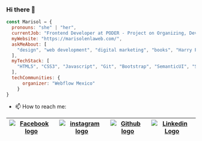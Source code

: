 ### Hi there 👋

<!--
**MarisolenlaWeb/marisolenlaweb** is a ✨ _special_ ✨ repository because its `README.md` (this file) appears on your GitHub profile.
-->


```javascript
const Marisol = {
  pronouns: "she" | "her",
  currentJob: "Frontend Developer at PODER - Project on Organizing, Development, Education and Research",
  myWebsite: "https://marisolenlaweb.com/",
  askMeAbout: [
    "design", "web development", "digital marketing", "books", "Harry Potter"
  ],
  myTechStack: [
    "HTML5", "CSS3", "Javascript", "Git", "Bootstrap", "SemanticUI", "Stylus", "Express", "Wordpress", "Webflow", "Photoshop", "Illustrator", "Sketch" 
  ],
  techCommunities: {
      organizer: "Webflow Mexico"
    }
}
```

- 📫 How to reach me:

| [<img src="https://github.com/MarisolenlaWeb/marisolenlaweb/blob/master/assets/facebook%20(1).png" alt="Facebook logo">]( https://www.facebook.com/marisolenlaweb) | [<img src="https://github.com/MarisolenlaWeb/marisolenlaweb/blob/master/assets/instagram%20(1).png" alt="instagram logo">](https://www.instagram.com/marisolenelmundo/) | [<img src="https://github.com/MarisolenlaWeb/marisolenlaweb/blob/master/assets/github.png" alt="Github logo">](https://github.com/MarisolenlaWeb) | [<img src="https://github.com/MarisolenlaWeb/marisolenlaweb/blob/master/assets/likedin%20(1).png" alt="Linkedin Logo">](https://www.linkedin.com/in/marisolcarrillom)
|:---:|:---:|:---:|:---:|


